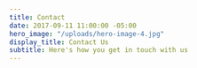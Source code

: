 ```yaml
---
title: Contact
date: 2017-09-11 11:00:00 -05:00
hero_image: "/uploads/hero-image-4.jpg"
display_title: Contact Us
subtitle: Here's how you get in touch with us
---
```

